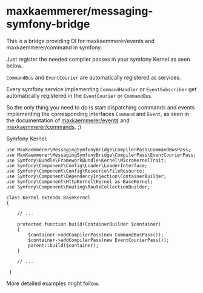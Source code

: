 # maxkaemmerer/messaging-symfony-bridge

This is a bridge providing DI for maxkaemmerer/events and maxkaemmerer/command in symfony.

Just register the needed compiler passes in your symfony Kernel as seen below.

``CommandBus`` and ``EventCourier`` are automatically registered as services.

Every symfony service implementing ``CommandHandler`` or ``EventSubscriber`` get automatically registered in the ``EventCourier`` or ``CommandBus``.

So the only thing you need to do is start dispatching commands and events implementing the corresponding interfaces ``Command`` and ``Event``, as seen in the documentation of [maxkaemmerer/events](https://github.com/maxkaemmerer/events) and [maxkaemmerer/commands](https://github.com/maxkaemmerer/commands). ;)
 
 Symfony Kernel:
 
    use MaxKaemmerer\MessagingSymfonyBridge\CompilerPass\CommandBusPass;
    use MaxKaemmerer\MessagingSymfonyBridge\CompilerPass\EventCourierPass;
    use Symfony\Bundle\FrameworkBundle\Kernel\MicroKernelTrait;
    use Symfony\Component\Config\Loader\LoaderInterface;
    use Symfony\Component\Config\Resource\FileResource;
    use Symfony\Component\DependencyInjection\ContainerBuilder;
    use Symfony\Component\HttpKernel\Kernel as BaseKernel;
    use Symfony\Component\Routing\RouteCollectionBuilder;
    
    class Kernel extends BaseKernel
    {
    
        // ...
        
        protected function build(ContainerBuilder $container)
        {
            $container->addCompilerPass(new CommandBusPass());
            $container->addCompilerPass(new EventCourierPass());
            parent::build($container);
        }
        
        // ...
        
     }

More detailed examples might follow.